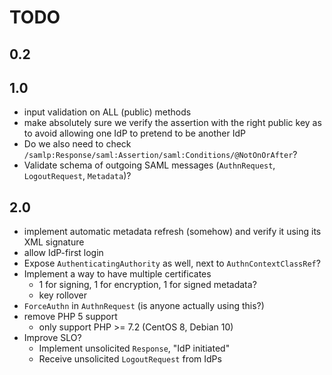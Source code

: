 # TODO

## 0.2

## 1.0

- input validation on ALL (public) methods
- make absolutely sure we verify the assertion with the right public key as to
  avoid allowing one IdP to pretend to be another IdP
- Do we also need to check `/samlp:Response/saml:Assertion/saml:Conditions/@NotOnOrAfter`?
- Validate schema of outgoing SAML messages (`AuthnRequest`, `LogoutRequest`, `Metadata`)?

## 2.0

- implement automatic metadata refresh (somehow) and verify it using its XML
  signature
- allow IdP-first login
- Expose `AuthenticatingAuthority` as well, next to `AuthnContextClassRef`?
- Implement a way to have multiple certificates
  - 1 for signing, 1 for encryption, 1 for signed metadata?
  - key rollover
- `ForceAuthn` in `AuthnRequest` (is anyone actually using this?)
- remove PHP 5 support
  - only support PHP >= 7.2 (CentOS 8, Debian 10)
- Improve SLO?
  - Implement unsolicited `Response`, "IdP initiated"
  - Receive unsolicited `LogoutRequest` from IdPs
